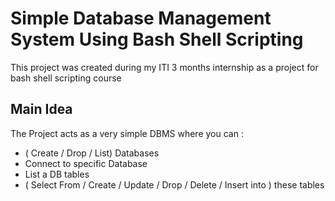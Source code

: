 # Simple Database Management System Using Bash Shell Scripting

This project was created during my ITI 3 months internship as a project for bash shell scripting course

## Main Idea

The Project acts as a very simple DBMS where you can : 

- ( Create / Drop / List) Databases
- Connect to specific Database
- List a DB tables
- ( Select From / Create / Update / Drop / Delete / Insert into ) these tables
